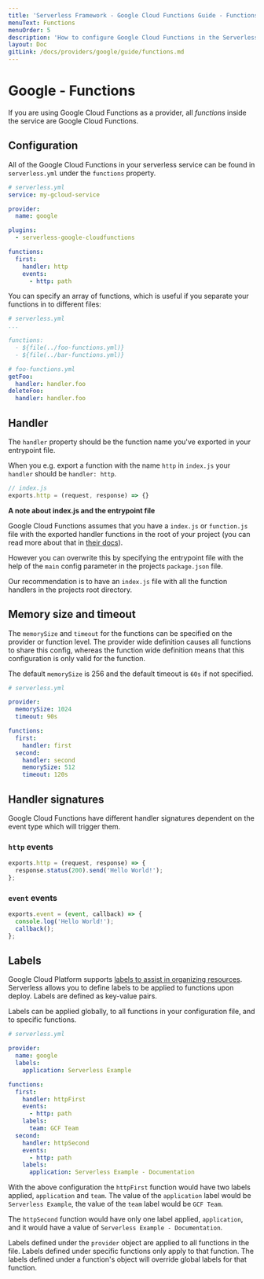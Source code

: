 ```yaml
---
title: 'Serverless Framework - Google Cloud Functions Guide - Functions'
menuText: Functions
menuOrder: 5
description: 'How to configure Google Cloud Functions in the Serverless Framework'
layout: Doc
gitLink: /docs/providers/google/guide/functions.md
---
```


# Google - Functions

If you are using Google Cloud Functions as a provider, all *functions* inside the service are Google Cloud Functions.

## Configuration

All of the Google Cloud Functions in your serverless service can be found in `serverless.yml` under the `functions` property.

```yml
# serverless.yml
service: my-gcloud-service

provider:
  name: google

plugins:
  - serverless-google-cloudfunctions

functions:
  first:
    handler: http
    events:
      - http: path
```

You can specify an array of functions, which is useful if you separate your functions in to different files:

```yml
# serverless.yml
...

functions:
  - ${file(../foo-functions.yml)}
  - ${file(../bar-functions.yml)}
```

```yml
# foo-functions.yml
getFoo:
  handler: handler.foo
deleteFoo:
  handler: handler.foo
```

## Handler

The `handler` property should be the function name you've exported in your entrypoint file.

When you e.g. export a function with the name `http` in `index.js` your `handler` should be `handler: http`.

```javascript
// index.js
exports.http = (request, response) => {}
```

**A note about index.js and the entrypoint file**

Google Cloud Functions assumes that you have a `index.js` or `function.js` file with the exported handler functions in the root of your project (you can read more about that in [their docs](https://cloud.google.com/functions/docs/deploying/)).

However you can overwrite this by specifying the entrypoint file with the help of the `main` config parameter in the projects `package.json` file.

Our recommendation is to have an `index.js` file with all the function handlers in the projects root directory.

## Memory size and timeout

The `memorySize` and `timeout` for the functions can be specified on the provider or function level. The provider wide definition causes all functions to share this config, whereas the function wide definition means that this configuration is only valid for the function.

The default `memorySize` is 256 and the default timeout is `60s` if not specified.

```yml
# serverless.yml

provider:
  memorySize: 1024
  timeout: 90s

functions:
  first:
    handler: first
  second:
    handler: second
    memorySize: 512
    timeout: 120s
```

## Handler signatures

Google Cloud Functions have different handler signatures dependent on the event type which will trigger them.

### `http` events

```javascript
exports.http = (request, response) => {
  response.status(200).send('Hello World!');
};
```

### `event` events

```javascript
exports.event = (event, callback) => {
  console.log('Hello World!');
  callback();
};
```

## Labels

Google Cloud Platform supports [labels to assist in organizing resources](https://cloud.google.com/resource-manager/docs/creating-managing-labels).
Serverless allows you to define labels to be applied to functions upon deploy.
Labels are defined as key-value pairs.

Labels can be applied globally, to all functions in your configuration file, and to specific functions.

```yml
# serverless.yml

provider:
  name: google
  labels:
    application: Serverless Example

functions:
  first:
    handler: httpFirst
    events:
      - http: path
    labels:
      team: GCF Team
  second:
    handler: httpSecond
    events:
      - http: path
    labels:
      application: Serverless Example - Documentation
```

With the above configuration the `httpFirst` function would have two labels applied, `application` and `team`.
The value of the `application` label would be `Serverless Example`, the value of the `team` label would be `GCF Team`.

The `httpSecond` function would have only one label applied, `application`, and it would have a value of `Serverless Example - Documentation`.

Labels defined under the `provider` object are applied to all functions in the file.
Labels defined under specific functions only apply to that function.
The labels defined under a function's object will override global labels for that function.
